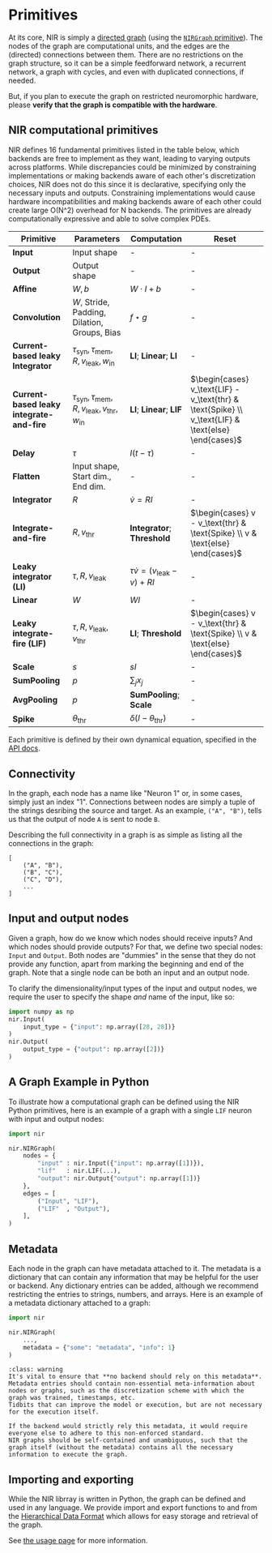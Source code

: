 # Primitives

At its core, NIR is simply a [directed graph](https://en.wikipedia.org/wiki/Directed_graph) (using the [`NIRGraph` primitive](https://github.com/neuromorphs/NIR/blob/main/nir/ir/graph.py)).
The nodes of the graph are computational units, and the edges are the (directed) connections between them.
There are no restrictions on the graph structure, so it can be a simple feedforward network, a recurrent network, a graph with cycles, and even with duplicated connections, if needed.

But, if you plan to execute the graph on restricted neuromorphic hardware, please **verify that the graph is compatible with the hardware**.

## NIR computational primitives

NIR defines 16 fundamental primitives listed in the table below, which backends are free to implement as they want, leading to varying outputs across platforms. While discrepancies could be minimized by constraining implementations or making backends aware of each other's discretization choices, NIR does not do this since it is declarative, specifying only the necessary inputs and outputs. Constraining implementations would cause hardware incompatibilities and making backends aware of each other could create large O(N^2) overhead for N backends. The primitives are already computationally expressive and able to solve complex PDEs.

| Primitive                          | Parameters                                                                 | Computation                                               | Reset                                                                                   |
|------------------------------------|---------------------------------------------------------------------------|----------------------------------------------------------|----------------------------------------------------------------------------------------|
| **Input**                          | Input shape                                                               | -                                                        | -                                                                                      |
| **Output**                         | Output shape                                                              | -                                                        | -                                                                                      |
| **Affine**                         | $W, b$                                                                    | $W \cdot I + b$                                          | -                                                                                      |
| **Convolution**                    | $W$, Stride, Padding, Dilation, Groups, Bias                              | $f \star g$                                              | -                                                                                      |
| **Current-based leaky Integrator** | $\tau_\text{syn}, \tau_\text{mem}, R, v_\text{leak}, w_\text{in}$ | **LI**; **Linear**; **LI**                                       | -                                                                                      |
| **Current-based leaky integrate-and-fire** | $\tau_\text{syn}, \tau_\text{mem}, R, v_\text{leak}, v_\text{thr}, w_\text{in}$ | **LI**; **Linear**; **LIF**                              | $\begin{cases} v_\text{LIF} - v_\text{thr} & \text{Spike} \\ v_\text{LIF} & \text{else} \end{cases}$ |
| **Delay**                          | $\tau$                                                                    | $I(t - \tau)$                                            | -                                                                                      |
| **Flatten**                        | Input shape, Start dim., End dim.                                         | -                                                        | -                                                                                      |
| **Integrator**                     | $R$                                                                       | $\dot{v} = R I$                                          | -                                                                                      |
| **Integrate-and-fire**             | $R, v_\text{thr}$                                                         | **Integrator**; **Threshold**                            | $\begin{cases} v - v_\text{thr} & \text{Spike} \\ v & \text{else} \end{cases}$         |
| **Leaky integrator (LI)**          | $\tau, R, v_\text{leak}$                                                  | $\tau \dot{v} = (v_\text{leak} - v) + R I$               | -                                                                                      |
| **Linear**                         | $W$                                                                       | $W I$                                                    | -                                                                                      |
| **Leaky integrate-fire (LIF)**     | $\tau, R, v_\text{leak}, v_\text{thr}$                                    | **LI**; **Threshold**                                    | $\begin{cases} v - v_\text{thr} & \text{Spike} \\ v & \text{else} \end{cases}$         |
| **Scale**                          | $s$                                                                       | $s I$                                                    | -                                                                                      |
| **SumPooling**                     | $p$                                                                       | $\sum_{j} x_j$                                           | -                                                                                      |
| **AvgPooling**                     | $p$                                                                       | **SumPooling**; **Scale**                                | -                                                                                      |
| **Spike**                          | $\theta_\text{thr}$                                                       | $\delta(I - \theta_\text{thr})$                               | -                                                                                      |


Each primitive is defined by their own dynamical equation, specified in the [API docs](https://nnir.readthedocs.io/en/latest/).

## Connectivity 

In the graph, each node has a name like "Neuron 1" or, in some cases, simply just an index "1".
Connections between nodes are simply a tuple of the strings desribing the source and target.
As an example, `("A", "B")`, tells us that the output of node `A` is sent to node `B`.

Describing the full connectivity in a graph is as simple as listing all the connections in the graph:
```
[
    ("A", "B"),
    ("B", "C"),
    ("C", "D"),
    ...
]
```

## Input and output nodes
Given a graph, how do we know which nodes should receive inputs? And which nodes should provide outputs?
For that, we define two special nodes: `Input` and `Output`.
Both nodes are "dummies" in the sense that they do not provide any function, apart from marking the beginning and end of the graph.
Note that a single node can be both an input and an output node.

To clarify the dimensionality/input types of the input and output nodes, we require the user to specify the shape *and* name of the input, like so:
```python
import numpy as np
nir.Input(
    input_type = {"input": np.array([28, 28])}
)
nir.Output(
    output_type = {"output": np.array([2])}
)
```

## A Graph Example in Python
To illustrate how a computational graph can be defined using the NIR Python primitives, here is an example of a graph with a single `LIF` neuron with input and output nodes:

```python
import nir

nir.NIRGraph(
    nodes = {
        "input" : nir.Input({"input": np.array([1])}),
        "lif"   : nir.LIF(...),
        "output": nir.Output{"output": np.array([1])}
    },
    edges = [
        ("Input", "LIF"),
        ("LIF"  , "Output"),
    ],
)
```

## Metadata

Each node in the graph can have metadata attached to it.
The metadata is a dictionary that can contain any information that may be helpful for the user or backend.
Any dictionary entries can be added, although we recommend restricting the entries to strings, numbers, and arrays.
Here is an example of a metadata dictionary attached to a graph:

```python
import nir

nir.NIRGraph(
    ...,
    metadata = {"some": "metadata", "info": 1}
)
```


```{admonition} Do not rely on the metadata
:class: warning
It's vital to ensure that **no backend should rely on this metadata**.
Metadata entries should contain non-essential meta-information about nodes or graphs, such as the discretization scheme with which the graph was trained, timestamps, etc.
Tidbits that can improve the model or execution, but are not necessary for the execution itself.

If the backend would strictly rely this metadata, it would require everyone else to adhere to this non-enforced standard.
NIR graphs should be self-contained and unambiguous, such that the graph itself (without the metadata) contains all the necessary information to execute the graph.
```

## Importing and exporting
While the NIR librray is written in Python, the graph can be defined and used in any language.
We provide import and export functions to and from the [Hierarchical Data Format](https://en.wikipedia.org/wiki/Hierarchical_Data_Format) which allows for easy storage and retrieval of the graph.

See [the usage page](usage) for more information.
